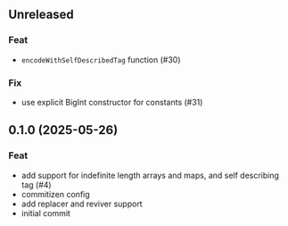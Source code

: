 ## Unreleased

### Feat

- `encodeWithSelfDescribedTag` function (#30)

### Fix

- use explicit BigInt constructor for constants (#31)

## 0.1.0 (2025-05-26)

### Feat

- add support for indefinite length arrays and maps, and self describing tag (#4)
- commitizen config
- add replacer and reviver support
- initial commit
